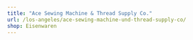 ```yaml
---
title: "Ace Sewing Machine & Thread Supply Co."
url: /los-angeles/ace-sewing-machine-und-thread-supply-co/
shop: Eisenwaren
---
```

